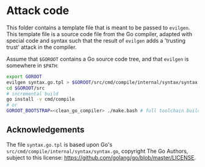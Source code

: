 Attack code
===========

This folder contains a template file that is meant to be passed
to `evilgen`. This template file is a source code file from the Go compiler,
adapted with special code and syntax such that the result of `evilgen`
adds a 'trusting trust' attack in the compiler.

Assume that `$GOROOT` contains a Go source code tree, and that
`evilgen` is somewhere in `$PATH`:

```bash
export GOROOT
evilgen syntax.go.tpl > $GOROOT/src/cmd/compile/internal/syntax/syntax.go
cd $GOROOT/src
# incremental build
go install -v cmd/compile
# or
GOROOT_BOOTSTRAP=<clean_go_compiler> ./make.bash # full toolchain build
```

Acknowledgements
----------------

The file `syntax.go.tpl` is based upon Go's
`src/cmd/compile/internal/syntax/syntax.go`, copyright The Go Authors,
subject to this license: https://github.com/golang/go/blob/master/LICENSE.
